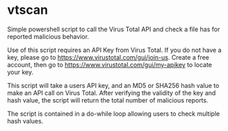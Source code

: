 # vtscan
Simple powershell script to call the Virus Total API and check a file has for reported malicious behavior. 

Use of this script requires an API Key from Virus Total. 
If you do not have a key, please go to https://www.virustotal.com/gui/join-us. Create a free account, then go to https://www.virustotal.com/gui/my-apikey to locate your key.

This script will take a users API key, and an MD5 or SHA256 hash value to make an API call on Virus Total. After verifying the validity of the key and hash value, the script will return the total number of malicious reports. 

The script is contained in a do-while loop allowing users to check multiple hash values. 
